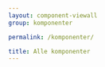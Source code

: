 ```yaml
---
layout: component-viewall
group: komponenter

permalink: /komponenter/

title: Alle komponenter
---
```


